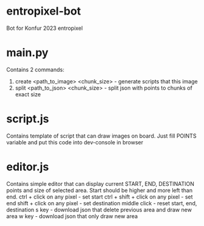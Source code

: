 # entropixel-bot
Bot for Konfur 2023 entropixel

# main.py
Contains 2 commands:
1. create <path_to_image> <width> <height> <chunk_size> <x> <y> - generate scripts that this image
2. split <path_to_json> <chunk_size> - split json with points to chunks of exact size

# script.js
Contains template of script that can draw images on board. Just fill POINTS variable and put this code into dev-console in browser

# editor.js
Contains simple editor that can display current START, END, DESTINATION points and size of selected area. Start should be higher and more left than end.
ctrl + click on any pixel - set start
ctrl + shift + click on any pixel - set end
shift + click on any pixel - set destination
middle click - reset start, end, destination
s key - download json that delete previous area and draw new area
w key - download json that only draw new area
